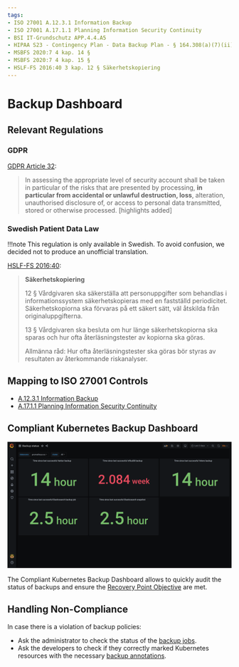 ```yaml
---
tags:
- ISO 27001 A.12.3.1 Information Backup
- ISO 27001 A.17.1.1 Planning Information Security Continuity
- BSI IT-Grundschutz APP.4.4.A5
- HIPAA S23 - Contingency Plan - Data Backup Plan - § 164.308(a)(7)(ii)(A)
- MSBFS 2020:7 4 kap. 14 §
- MSBFS 2020:7 4 kap. 15 §
- HSLF-FS 2016:40 3 kap. 12 § Säkerhetskopiering
---
```


# Backup Dashboard

## Relevant Regulations

### GDPR

[GDPR Article 32](https://gdpr.fan/a32):

> In assessing the appropriate level of security account shall be taken in particular of the risks that are presented by processing, **in particular from accidental or unlawful destruction, loss**, alteration, unauthorised disclosure of, or access to personal data transmitted, stored or otherwise processed. [highlights added]

### Swedish Patient Data Law

!!!note
    This regulation is only available in Swedish. To avoid confusion, we decided not to produce an unofficial translation.

[HSLF-FS 2016:40](https://www.socialstyrelsen.se/globalassets/sharepoint-dokument/artikelkatalog/foreskrifter-och-allmanna-rad/2016-4-44.pdf):

> **Säkerhetskopiering**
>
> 12 § Vårdgivaren ska säkerställa att personuppgifter som behandlas i informationssystem säkerhetskopieras med en fastställd periodicitet.
> Säkerhetskopiorna ska förvaras på ett säkert sätt, väl åtskilda från originaluppgifterna.
>
> 13 § Vårdgivaren ska besluta om hur länge säkerhetskopiorna ska sparas och hur ofta återläsningstester av kopiorna ska göras.
>
> Allmänna råd: Hur ofta återläsningstester ska göras bör styras av resultaten av återkommande riskanalyser.

## Mapping to ISO 27001 Controls

* [A.12.3.1 Information Backup](https://www.isms.online/iso-27001/annex-a-12-operations-security/)
* [A.17.1.1 Planning Information Security Continuity](https://www.isms.online/iso-27001/annex-a-17-information-security-aspects-of-business-continuity-management/)

## Compliant Kubernetes Backup Dashboard

![Backup Dashboard](img/backup.png)

The Compliant Kubernetes Backup Dashboard allows to quickly audit the status of backups and ensure the [Recovery Point Objective](https://en.wikipedia.org/wiki/Disaster_recovery#Recovery_Point_Objective) are met.

## Handling Non-Compliance

In case there is a violation of backup policies:

* Ask the administrator to check the status of the [backup jobs](../operator-manual/disaster-recovery.md).
* Ask the developers to check if they correctly marked Kubernetes resources with the necessary [backup annotations](../user-guide/backup.md).
